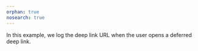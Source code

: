 ```yaml
---
orphan: true
nosearch: true
---
```


In this example, we log the deep link URL when the user opens a deferred deep link.

